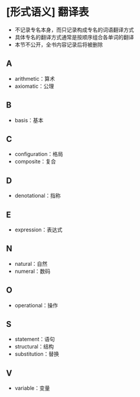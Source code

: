 # [形式语义] 翻译表

- 不记录专名本身，而只记录构成专名的词语翻译方式
- 具体专名的翻译方式通常是按顺序组合各单词的翻译
- 本节不公开，全书内容记录后将被删除

## A
- arithmetic：算术
- axiomatic：公理

## B
- basis：基本

## C
- configuration：格局
- composite：复合

## D
- denotational：指称

## E
- expression：表达式

## N
- natural：自然
- numeral：数码

## O
- operational：操作

## S
- statement：语句
- structural：结构
- substitution：替换

## V
- variable：变量
